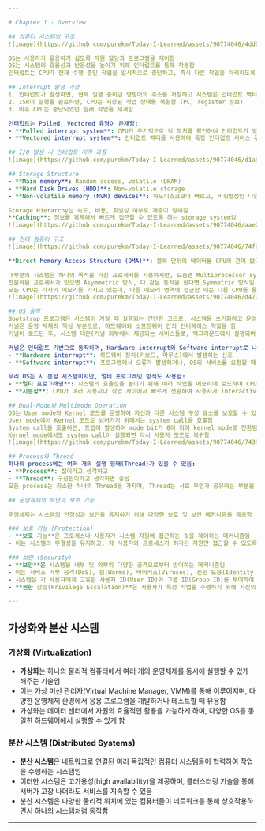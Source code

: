 ```yaml
---

# Chapter 1 - Overview

## 컴퓨터 시스템의 구조
![image](https://github.com/purekm/Today-I-Learned/assets/90774046/4dd612a8-5841-45e5-bacd-1785d49c2067)

OS는 사용자가 활용하기 쉽도록 자원 할당과 프로그램을 제어함  
OS는 시스템의 효율성과 반응성을 높이기 위해 인터럽트를 통해 작동함  
인터럽트는 CPU가 현재 수행 중인 작업을 일시적으로 중단하고, 즉시 다른 작업을 처리하도록 하는 메커니즘임  

## Interrupt 발생 과정
1. 인터럽트가 발생하면, 현재 실행 중이던 명령어의 주소를 저장하고 시스템은 인터럽트 벡터를 통해 적절한 인터럽트 서비스 루틴(ISR)으로 제어를 넘김
2. ISR이 실행을 완료하면, CPU는 저장된 작업 상태를 복원함 (PC, register 정보)
3. 이후 CPU는 중단되었던 원래 작업을 재개함

인터럽트는 Polled, Vectored 유형이 존재함:
- **Polled interrupt system**: CPU가 주기적으로 각 장치를 확인하여 인터럽트가 발생했는지 검사함
- **Vectored interrupt system**: 인터럽트 벡터를 사용하여 특정 인터럽트 서비스 루틴을 바로 호출함

## I/O 발생 시 인터럽트 처리 과정
![image](https://github.com/purekm/Today-I-Learned/assets/90774046/d1a8f033-27f5-47e1-8964-2982238760d6)

## Storage Structure
- **Main memory**: Random access, volatile (DRAM)
- **Hard Disk Drives (HDD)**: Non-volatile storage
- **Non-volatile memory (NVM) devices**: 하드디스크보다 빠르고, 비휘발성인 다양한 장치들

Storage Hierarchy는 속도, 비용, 휘발성 여부로 계층이 정해짐  
**Caching**: 정보를 복제해서 빠르게 접근할 수 있도록 하는 storage system임  
![image](https://github.com/purekm/Today-I-Learned/assets/90774046/aae2e88d-4515-4fd7-8643-bddf17231cc0)

## 현대 컴퓨터 구조
![image](https://github.com/purekm/Today-I-Learned/assets/90774046/74fb5cb6-1189-4761-bff5-22f6132bedde)

**Direct Memory Access Structure (DMA)**: 블록 단위의 데이터를 CPU의 관여 없이 메모리에 한 번에 옮기고 난 이후에 CPU에게 후 보고하는 방식으로, 인터럽트는 블록 단위로 발생함

대부분의 시스템은 하나의 목적을 가진 프로세서를 사용하지만, 요즘엔 Multiprocessor system이 많아지고 있음  
전문화된 프로세서가 있으면 Asymmetric 방식, 다 같은 동작을 한다면 Symmetric 방식임  
모든 CPU는 각자의 메모리를 가지고 있는데, 다른 메모리 영역에 접근할 때는 다른 CPU를 통해서 접근해야 함  
![image](https://github.com/purekm/Today-I-Learned/assets/90774046/d470412f-887d-4040-9ccd-6ea1afe5be6a)

## OS 동작
Bootstrap 프로그램은 시스템이 켜질 때 실행되는 간단한 코드로, 시스템을 초기화하고 운영 체제의 핵심 부분인 커널을 메모리에 로드함  
커널은 운영 체제의 핵심 부분으로, 하드웨어와 소프트웨어 간의 인터페이스 역할을 함  
커널이 로드된 후, 시스템 데몬(커널 외부에서 제공되는 서비스들로, 백그라운드에서 실행되며 시스템의 다양한 기능 제공)들이 시작됨  

커널은 인터럽트 기반으로 동작하며, Hardware interrupt와 Software interrupt로 나뉨:
- **Hardware interrupt**: 하드웨어 장치(키보드, 마우스)에서 발생하는 신호
- **Software interrupt**: 프로그램에서 오류가 발생하거나, OS의 서비스를 요청할 때 발생

우리 OS는 시 분할 시스템이지만, 멀티 프로그래밍 방식도 사용함:
- **멀티 프로그래밍**: 시스템의 효율성을 높이기 위해 여러 작업을 메모리에 로드하여 CPU가 항상 작업을 실행하도록 함
- **시분할**: CPU가 여러 사용자나 작업 사이에서 빠르게 전환하여 사용자가 interactive하게 시스템을 사용할 수 있도록 함

## Dual-Mode와 Multimode Operation
OS는 User mode와 Kernel 모드를 운영하여 자신과 다른 시스템 구성 요소를 보호할 수 있음  
User mode에서 Kernel 모드로 넘어가기 위해서는 system call을 호출함  
System call을 호출하면, 트랩이 발생하여 mode bit가 0이 되어 kernel mode로 전환됨  
Kernel mode에서도 system call이 실행되면 다시 사용자 모드로 복귀함  
![image](https://github.com/purekm/Today-I-Learned/assets/90774046/7435039b-0cf9-4dab-a289-2e4ba18bb8ae)

## Process와 Thread
하나의 process에는 여러 개의 실행 형태(Thread)가 있을 수 있음:
- **Process**: 집이라고 생각하고
- **Thread**: 구성원이라고 생각하면 좋음
모든 process는 최소한 하나의 Thread를 가지며, Thread는 서로 무언가 공유하는 부분을 가짐

## 운영체제의 보안과 보호 기능

운영체제는 시스템의 안정성과 보안을 유지하기 위해 다양한 보호 및 보안 메커니즘을 제공함

### 보호 기능 (Protection)
- **보호 기능**은 프로세스나 사용자가 시스템 자원에 접근하는 것을 제어하는 메커니즘임
- 이는 시스템의 무결성을 유지하고, 각 사용자와 프로세스가 허가된 자원만 접근할 수 있도록 함

### 보안 (Security)
- **보안**은 시스템을 내부 및 외부의 다양한 공격으로부터 방어하는 메커니즘임
- 이는 서비스 거부 공격(DoS), 웜(Worms), 바이러스(Viruses), 신원 도용(Identity Theft) 등과 같은 위협에 대응함
- 시스템은 각 사용자에게 고유한 사용자 ID(User ID)와 그룹 ID(Group ID)를 부여하여 접근 권한을 관리함
- **권한 상승(Privilege Escalation)**은 사용자가 특정 작업을 수행하기 위해 자신의 권한을 일시적으로 더 높은 권한으로 변경하는 메커니즘임

---
```


## 가상화와 분산 시스템

### 가상화 (Virtualization)
- **가상화**는 하나의 물리적 컴퓨터에서 여러 개의 운영체제를 동시에 실행할 수 있게 해주는 기술임
- 이는 가상 머신 관리자(Virtual Machine Manager, VMM)를 통해 이루어지며, 다양한 운영체제 환경에서 응용 프로그램을 개발하거나 테스트할 때 유용함
- 가상화는 데이터 센터에서 자원의 효율적인 활용을 가능하게 하며, 다양한 OS를 동일한 하드웨어에서 실행할 수 있게 함

### 분산 시스템 (Distributed Systems)
- **분산 시스템**은 네트워크로 연결된 여러 독립적인 컴퓨터 시스템들이 협력하여 작업을 수행하는 시스템임
- 이러한 시스템은 고가용성(high availability)을 제공하며, 클러스터링 기술을 통해 서버가 고장 나더라도 서비스를 지속할 수 있음
- 분산 시스템은 다양한 물리적 위치에 있는 컴퓨터들이 네트워크를 통해 상호작용하면서 하나의 시스템처럼 동작함

---
